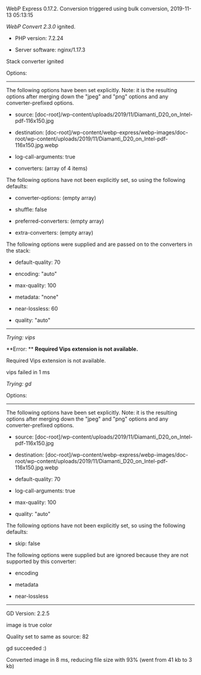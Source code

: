 WebP Express 0.17.2. Conversion triggered using bulk conversion, 2019-11-13 05:13:15

*WebP Convert 2.3.0*  ignited.
- PHP version: 7.2.24
- Server software: nginx/1.17.3

Stack converter ignited

Options:
------------
The following options have been set explicitly. Note: it is the resulting options after merging down the "jpeg" and "png" options and any converter-prefixed options.
- source: [doc-root]/wp-content/uploads/2019/11/Diamanti_D20_on_Intel-pdf-116x150.jpg
- destination: [doc-root]/wp-content/webp-express/webp-images/doc-root/wp-content/uploads/2019/11/Diamanti_D20_on_Intel-pdf-116x150.jpg.webp
- log-call-arguments: true
- converters: (array of 4 items)

The following options have not been explicitly set, so using the following defaults:
- converter-options: (empty array)
- shuffle: false
- preferred-converters: (empty array)
- extra-converters: (empty array)

The following options were supplied and are passed on to the converters in the stack:
- default-quality: 70
- encoding: "auto"
- max-quality: 100
- metadata: "none"
- near-lossless: 60
- quality: "auto"
------------


*Trying: vips* 

**Error: ** **Required Vips extension is not available.** 
Required Vips extension is not available.
vips failed in 1 ms

*Trying: gd* 

Options:
------------
The following options have been set explicitly. Note: it is the resulting options after merging down the "jpeg" and "png" options and any converter-prefixed options.
- source: [doc-root]/wp-content/uploads/2019/11/Diamanti_D20_on_Intel-pdf-116x150.jpg
- destination: [doc-root]/wp-content/webp-express/webp-images/doc-root/wp-content/uploads/2019/11/Diamanti_D20_on_Intel-pdf-116x150.jpg.webp
- default-quality: 70
- log-call-arguments: true
- max-quality: 100
- quality: "auto"

The following options have not been explicitly set, so using the following defaults:
- skip: false

The following options were supplied but are ignored because they are not supported by this converter:
- encoding
- metadata
- near-lossless
------------

GD Version: 2.2.5
image is true color
Quality set to same as source: 82
gd succeeded :)

Converted image in 8 ms, reducing file size with 93% (went from 41 kb to 3 kb)
